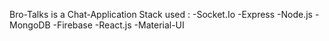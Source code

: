 Bro-Talks is a Chat-Application
Stack used :
    -Socket.Io
    -Express
    -Node.js
    -MongoDB
    -Firebase
    -React.js
    -Material-UI